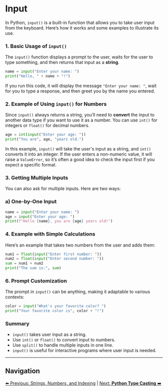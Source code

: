 # Input

In Python, `input()` is a built-in function that allows you to take user input from the keyboard. Here’s how it works and some examples to illustrate its use.

### 1. **Basic Usage of `input()`**

The `input()` function displays a prompt to the user, waits for the user to type something, and then returns that input as a **string**.

```python
name = input("Enter your name: ")
print("Hello, " + name + "!")
```

If you run this code, it will display the message `"Enter your name: "`, wait for you to type a response, and then greet you by the name you entered.

### 2. **Example of Using `input()` for Numbers**

Since `input()` always returns a string, you’ll need to **convert** the input to another data type if you want to use it as a number. You can use `int()` for integers or `float()` for decimal numbers.

```python
age = int(input("Enter your age: "))
print("You are", age, "years old.")
```

In this example, `input()` will take the user's input as a string, and `int()` converts it into an integer. If the user enters a non-numeric value, it will raise a `ValueError`, so it’s often a good idea to check the input first if you expect a specific format.

### 3. **Getting Multiple Inputs**

You can also ask for multiple inputs. Here are two ways:

### a) One-by-One Input

```python
name = input("Enter your name: ")
age = input("Enter your age: ")
print(f"Hello {name}, you are {age} years old!")
```

### 4. **Example with Simple Calculations**

Here’s an example that takes two numbers from the user and adds them:

```python
num1 = float(input("Enter first number: "))
num2 = float(input("Enter second number: "))
sum = num1 + num2
print("The sum is:", sum)
```

### 6. **Prompt Customization**

The prompt in `input()` can be anything, making it adaptable to various contexts:

```python
color = input("What's your favorite color? ")
print("Your favorite color is", color + "!")
```

### Summary

- `input()` takes user input as a string.
- Use `int()` or `float()` to convert input to numbers.
- Use `split()` to handle multiple inputs in one line.
- `input()` is useful for interactive programs where user input is needed.

---
## Navigation

[⬅️ Previous: Strings, Numbers, and Indexing](string-num-index.md) | [Next: **Python Type Casting** ➡️](type-casting.md)
